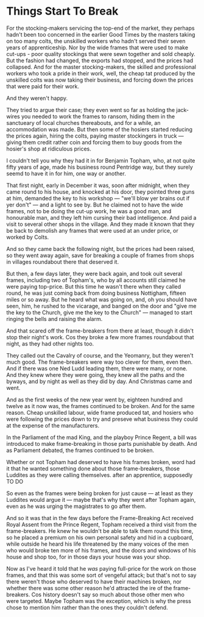 # Things Start To Break

For the stocking-makers servicing the top-end of the market, they perhaps hadn't been too concerned in the earlier Good Times by the masters taking on too many colts, the unskilled workers who hadn't served their seven years of apprenticeship. Nor by the wide frames that were used to make cut-ups - poor quality stockings that were sewn together and sold cheaply. But the fashion had changed, the exports had stopped, and the prices had collapsed. And for the master stocking-makers, the skilled and professional workers who took a pride in their work, well, the cheap tat produced by the unskilled colts was now taking their business, and forcing down the prices that were paid for their work.

And they weren't happy.

They tried to argue their case; they even went so far as holding the jack-wires you needed to work the frames to ransom, hiding them in the sanctueary of local churches thereabouts, and for a while, an accommodation was made. But then some of the hosiers started reducing the prices again, hiring the colts, paying master stockingers in truck — giving them credit rather coin and forcing them to buy goods from the hosier's shop at ridiculous prices. 

I couldn't tell you why they had it in for Benjamin Topham, who, at not quite fifty years of age, made his business round Pentridge way, but they surely seemd to have it in for him, one way or another.

That first night, early in December it was, soon after midnight, when they came round to his house, and knocked at his door, they pointed three guns at him, demanded the key to his workshop — "we'll blow yer brains out if yer don't" — and a light to see by. But he claimed not to have the wide frames, not to be doing the cut-up work, he was a good man, and honourable man, and they left him cursing their bad intelligence. And paid a visit to several other shops in the village. And they made it known that they be back to demolish any frames that were used at an under price, or worked by Colts.

And so they came back the following night, but the prices had been raised, so they went away again, save for breaking a couple of frames from shops in villages roundabout there that deserved it.

But then, a few days later, they were back again, and took ouit several frames, including two of Topham's, who by all accounts still claimed he were paying top-price. But this time he wasn't there when they called round, he was just coming back from doing business Nottigham, fifteen miles or so away. But he heard what was going on, and, oh you should have seen, him, he rushed to the vicarage, and banged on the door and "give me the key to the Church, give me the key to the Church" — managed to start ringing the bells and raising the alarm.

And that scared off the frame-breakers from there at least, though it didn't stop their night's work. Cos they broke a few more frames roundabout that night, as they had other nights too.

They called out the Cavalry of course, and the Yeomanry, but they weren't much good. The frame-breakers were way too clever for them, even then. And if there was one Ned Ludd leading them, there were many, or none. And they knew where they were going, they knew all the paths and the byways, and by night as well as they did by day. And Christmas came and went.

And as the first weeks of the new year went by, eighteen hundred and twelve as it now was, the frames continued to be broken. And for the same reason. Cheap unskilled labour, wide frame produced tat, and hosiers who were following the prices down to try and preseve what business they could at the expense of the manufacturers.

In the Parliament of the mad King, and the playboy Prince Regent, a bill was introduced to make frame-breaking in those parts punishable by death. And as Parliament debated, the frames continued to be broken.

Whether or not Topham had deserved to have his frames broken, word had it that he wanted something done about those frame-breakers, those Luddites as they were calling themselves. after an apprentice, supposedly TO DO

So even as the frames were being broken for just cause — at least as they Luddites would argue it — maybe that's why they went after Topham again, even as he was urging the magistrates to go after them.

And so it was that in the few days before the Frame-Breaking Act received Royal Assent from the Prince Regent, Topham received a third visit from the frame-breakers. He knew he wouldn't be able to talk them round this time, so he placed a premium on his own personal safety and hid in a cupboard, while outside  he heard his life threatened by the many voices of the men who would broke ten more of his frames, and the doors and windows of his house and shop too, for in those days your house was your shop.

Now as I've heard it told that he *was* paying full-price for the work on those frames, and that this was some sort of vengeful attack; but that's not to say there weren't those who deserved to have their machines broken, nor whether there was some other reason he'd attracted the ire of the frame-breakers. Cos history doesn't say so much about those other men who were targeted. Maybe Topham was the exception, which is why the press chose to mention him rather than the ones they couldn't defend.
